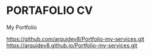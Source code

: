 # PORTAFOLIO CV

My Portfolio

https://github.com/arquidev8/Portfolio-my-services.git
https://arquidev8.github.io/Portfolio-my-services.git